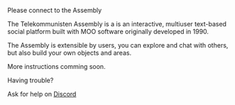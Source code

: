Please connect to the Assembly

The Telekommunisten Assembly is a is an interactive, multiuser text-based
social platform built with MOO software originally developed in 1990.

The Assembly is extensible by users, you can explore and chat with others, but
also build your own objects and areas.

More instructions comming soon.

Having trouble?

Ask for help on [Discord](https://discord.com/invite/pQV97gY)
